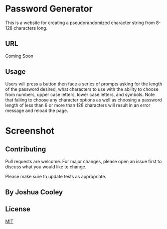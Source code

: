 # Password Generator

This is a website for creating a pseudorandomized character string from 8-128 characters long.

## URL

Coming Soon

## Usage

Users will press a button then face a series of prompts asking for the length of the password desired, what characters to use with the ability to choose from numbers, upper case letters, lower case letters, and symbols.  Note that failing to choose any character options as well as choosing a password length of less than 8 or more than 128 characters will result in an error message and reload the page.

# Screenshot



## Contributing
Pull requests are welcome. For major changes, please open an issue first to discuss what you would like to change.

Please make sure to update tests as appropriate.

## By Joshua Cooley

## License
[MIT](https://choosealicense.com/licenses/mit/)
